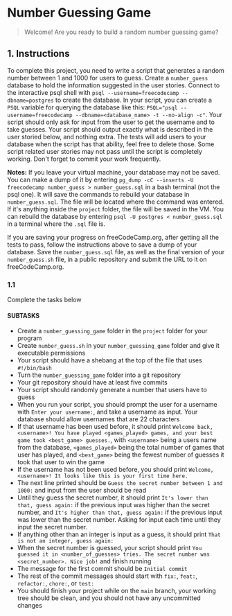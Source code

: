 # Number Guessing Game

> Welcome! Are you ready to build a random number guessing game?

## 1. Instructions

To complete this project, you need to write a script that generates a random number between 1 and 1000 for users to guess.
Create a `number_guess` database to hold the information suggested in the user stories.
Connect to the interactive psql shell with `psql --username=freecodecamp --dbname=postgres` to create the database.
In your script, you can create a `PSQL` variable for querying the database like this: `PSQL="psql --username=freecodecamp --dbname=<database_name> -t --no-align -c"`.
Your script should only ask for input from the user to get the username and to take guesses.
Your script should output exactly what is described in the user storied below, and nothing extra.
The tests will add users to your database when the script has that ability, feel free to delete those.
Some script related user stories may not pass until the script is completely working.
Don't forget to commit your work frequently.

**Notes:**
If you leave your virtual machine, your database may not be saved.
You can make a dump of it by entering `pg_dump -cC --inserts -U freecodecamp number_guess > number_guess.sql` in a bash terminal (not the psql one).
It will save the commands to rebuild your database in `number_guess.sql`. The file will be located where the command was entered.
If it's anything inside the `project` folder, the file will be saved in the VM.
You can rebuild the database by entering `psql -U postgres < number_guess.sql` in a terminal where the `.sql` file is.

If you are saving your progress on freeCodeCamp.org, after getting all the tests to pass, follow the instructions above to save a dump of your database.
Save the `number_guess.sql` file, as well as the final version of your `number_guess.sh` file, in a public repository and submit the URL to it on freeCodeCamp.org.

### 1.1

Complete the tasks below

#### SUBTASKS

- Create a `number_guessing_game` folder in the `project` folder for your program
- Create `number_guess.sh` in your `number_guessing_game` folder and give it executable permissions
- Your script should have a shebang at the top of the file that uses `#!/bin/bash`
- Turn the `number_guessing_game` folder into a git repository
- Your git repository should have at least five commits
- Your script should randomly generate a number that users have to guess
- When you run your script, you should prompt the user for a username with `Enter your username:`, and take a username as input. Your database should allow usernames that are 22 characters
- If that username has been used before, it should print `Welcome back, <username>! You have played <games_played> games, and your best game took <best_game> guesses.`, with `<username>` being a users name from the database, `<games_played>` being the total number of games that user has played, and `<best_game>` being the fewest number of guesses it took that user to win the game
- If the username has not been used before, you should print `Welcome, <username>! It looks like this is your first time here.`
- The next line printed should be `Guess the secret number between 1 and 1000:` and input from the user should be read
- Until they guess the secret number, it should print `It's lower than that, guess again:` if the previous input was higher than the secret number, and `It's higher than that, guess again:` if the previous input was lower than the secret number. Asking for input each time until they input the secret number.
- If anything other than an integer is input as a guess, it should print `That is not an integer, guess again:`
- When the secret number is guessed, your script should print `You guessed it in <number_of_guesses> tries. The secret number was <secret_number>. Nice job!` and finish running
- The message for the first commit should be `Initial commit`
- The rest of the commit messages should start with `fix:`, `feat:`, `refactor:`, `chore:`, or `test:`
- You should finish your project while on the `main` branch, your working tree should be clean, and you should not have any uncommitted changes
